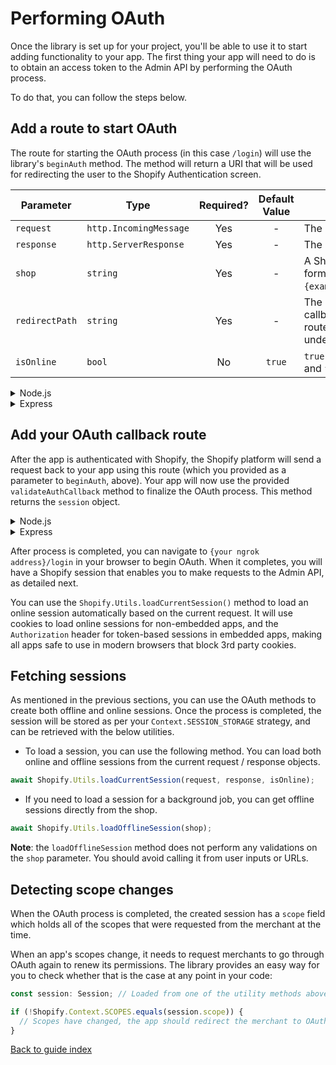 # Performing OAuth

Once the library is set up for your project, you'll be able to use it to start adding functionality to your app. The first thing your app will need to do is to obtain an access token to the Admin API by performing the OAuth process.

To do that, you can follow the steps below.

## Add a route to start OAuth

The route for starting the OAuth process (in this case `/login`) will use the library's `beginAuth` method. The method will return a URI that will be used for redirecting the user to the Shopify Authentication screen.

| Parameter      | Type                   | Required? | Default Value | Notes                                                                                                       |
| -------------- | ---------------------- | :-------: | :-----------: | ----------------------------------------------------------------------------------------------------------- |
| `request`      | `http.IncomingMessage` |    Yes    |       -       | The HTTP Request.                                                                                           |
| `response`     | `http.ServerResponse`  |    Yes    |       -       | The HTTP Response.                                                                                          |
| `shop`         | `string`               |    Yes    |       -       | A Shopify domain name in the form `{exampleshop}.myshopify.com`.                                            |
| `redirectPath` | `string`               |    Yes    |       -       | The redirect path used for callback with a leading `/`. The route should be allowed under the app settings. |
| `isOnline`     | `bool`                 |    No     |    `true`     | `true` if the session is online and `false` otherwise.                                                      |

<details>
<summary>Node.js</summary>

```typescript
switch (pathName) {
  case '/login':
    // process login action
    try {
      const authRoute = await Shopify.Auth.beginAuth(
        request,
        response,
        SHOP,
        '/auth/callback',
        false,
      );

      response.writeHead(302, {Location: authRoute});
      response.end();
    } catch (e) {
      console.log(e);

      response.writeHead(500);
      if (e instanceof Shopify.Errors.ShopifyError) {
        response.end(e.message);
      } else {
        response.end(`Failed to complete OAuth process: ${e.message}`);
      }
    }
    break;
  // end of if (pathName === '/login')
  default:
}

http.createServer(onRequest).listen(3000);
```

</details>

<details>
<summary>Express</summary>

```ts
app.get('/login', async (req, res) => {
  let authRoute = await Shopify.Auth.beginAuth(
    req,
    res,
    SHOP,
    '/auth/callback',
    false,
  );
  return res.redirect(authRoute);
});
```

</details>

## Add your OAuth callback route

After the app is authenticated with Shopify, the Shopify platform will send a request back to your app using this route (which you provided as a parameter to `beginAuth`, above). Your app will now use the provided `validateAuthCallback` method to finalize the OAuth process. This method returns the `session` object.

<details>
<summary>Node.js</summary>

```typescript
  // end of if (pathName === '/login')
  case "/auth/callback":
    try {
      const session = await Shopify.Auth.validateAuthCallback(request, response, query as AuthQuery);
      ACTIVE_SHOPIFY_SHOPS[SHOP] = session.scope;

      console.log(session.accessToken);
      // all good, redirect to '/'
      const searchParams = new URLSearchParams(request.url);
      const host = searchParams.get("host");
      const shop = searchParams.get("shop");
      response.writeHead(302, { Location: `/?host=${host}&shop=${shop}` });
      response.end();
    }
    catch (e) {
      console.log(e);

      response.writeHead(500);
      if (e instanceof Shopify.Errors.ShopifyError) {
        response.end(e.message);
      }
      else {
        response.end(`Failed to complete OAuth process: ${e.message}`);
      }
    }
    break;
  // end of if (pathName === '/auth/callback'')
  default:
}

http.createServer(onRequest).listen(3000);
```

</details>

<details>
<summary>Express</summary>

```ts
app.get('/auth/callback', async (req, res) => {
  try {
    const session = await Shopify.Auth.validateAuthCallback(
      req,
      res,
      req.query as unknown as AuthQuery,
    ); // req.query must be cast to unkown and then AuthQuery in order to be accepted
    ACTIVE_SHOPIFY_SHOPS[SHOP] = session.scope;
    console.log(session.accessToken);
  } catch (error) {
    console.error(error); // in practice these should be handled more gracefully
  }
  return res.redirect(`/?host=${req.query.host}&shop=${req.query.shop}`); // wherever you want your user to end up after OAuth completes
});
```

</details>

After process is completed, you can navigate to `{your ngrok address}/login` in your browser to begin OAuth. When it completes, you will have a Shopify session that enables you to make requests to the Admin API, as detailed next.

You can use the `Shopify.Utils.loadCurrentSession()` method to load an online session automatically based on the current request. It will use cookies to load online sessions for non-embedded apps, and the `Authorization` header for token-based sessions in embedded apps, making all apps safe to use in modern browsers that block 3rd party cookies.

## Fetching sessions

As mentioned in the previous sections, you can use the OAuth methods to create both offline and online sessions. Once the process is completed, the session will be stored as per your `Context.SESSION_STORAGE` strategy, and can be retrieved with the below utilities.

- To load a session, you can use the following method. You can load both online and offline sessions from the current request / response objects.

```ts
await Shopify.Utils.loadCurrentSession(request, response, isOnline);
```

- If you need to load a session for a background job, you can get offline sessions directly from the shop.

```ts
await Shopify.Utils.loadOfflineSession(shop);
```

**Note**: the `loadOfflineSession` method does not perform any validations on the `shop` parameter. You should avoid calling it from user inputs or URLs.

## Detecting scope changes

When the OAuth process is completed, the created session has a `scope` field which holds all of the scopes that were requested from the merchant at the time.

When an app's scopes change, it needs to request merchants to go through OAuth again to renew its permissions. The library provides an easy way for you to check whether that is the case at any point in your code:

```ts
const session: Session; // Loaded from one of the utility methods above

if (!Shopify.Context.SCOPES.equals(session.scope)) {
  // Scopes have changed, the app should redirect the merchant to OAuth
}
```

[Back to guide index](../README.md)
